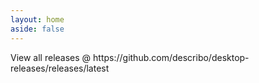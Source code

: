 ```yaml
---
layout: home
aside: false
---
```


<ReleasesComponent class="hidden md:inline-block w-full bg-white" />

<div class="flex place-content-center">
    View all releases @
    <LinkComponent link="https://github.com/describo/desktop-releases/releases/latest" class="text-base">
    https://github.com/describo/desktop-releases/releases/latest </LinkComponent>
</div>

<FooterComponent class="mt-6"/>

<script setup>
import ReleasesComponent from "./vue-components/Releases.vue";
</script>
